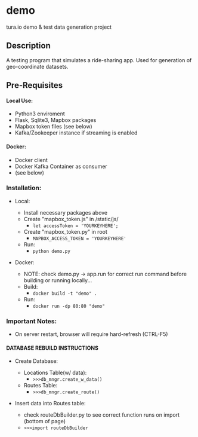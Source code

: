 # demo
tura.io demo &amp; test data generation project

## Description
  A testing program that simulates a ride-sharing app. Used for generation of geo-coordinate datasets.

## Pre-Requisites

#### Local Use:
  * Python3 enviroment
  * Flask, Sqlite3, Mapbox packages
  * Mapbox token files (see below)
  * Kafka/Zookeeper instance if streaming is enabled

#### Docker:
  * Docker client
  * Docker Kafka Container as consumer
  * (see below)

### Installation:
  * Local:
    * Install necessary packages above
    * Create "mapbox_token.js" in /static/js/
      * ``` let accessToken = 'YOURKEYHERE'; ```
    * Create "mapbox_token.py" in root
      * ``` MAPBOX_ACCESS_TOKEN = 'YOURKEYHERE' ```
    * Run:
      * ``` python demo.py ```

  * Docker:
    * NOTE: check demo.py -> app.run for correct run command before building or running locally...
    * Build:
      * ``` docker build -t "demo" . ```
    * Run:
      * ``` docker run -dp 80:80 "demo" ```

### Important Notes:
  * On server restart, browser will require hard-refresh (CTRL-F5)

#### DATABASE REBUILD INSTRUCTIONS
  * Create Database:
    * Locations Table(w/ data):
      * ``` >>>db_mngr.create_w_data() ```
    * Routes Table:
      * ``` >>>db_mngr.create_route() ```

  * Insert data into Routes table:
    * check routeDbBuilder.py to see correct function runs on import (bottom of page)
    * ``` >>>import routeDbBuilder ```
